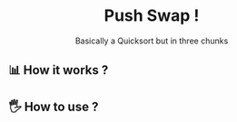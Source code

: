 <h1 align="center">
	Push Swap !
</h1>
<p align="center">
	Basically a Quicksort but in three chunks
</p>

## 📊 How it works ?

## 🖐 How to use ? 
